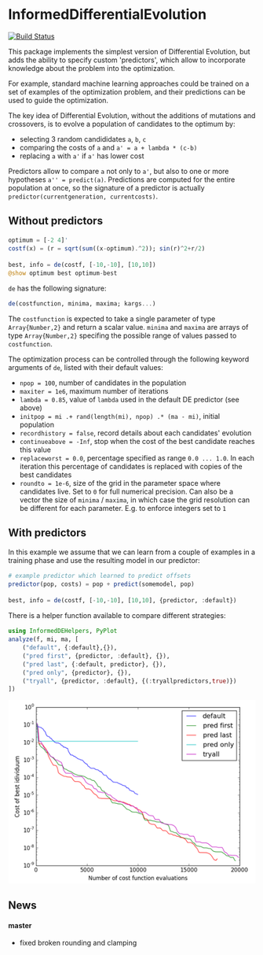 # InformedDifferentialEvolution

[![Build Status](https://travis-ci.org/rened/InformedDifferentialEvolution.jl.svg?branch=master)](https://travis-ci.org/rened/InformedDifferentialEvolution.jl)

This package implements the simplest version of Differential Evolution, but adds the ability to specify custom 'predictors', which allow to incorporate knowledge about the problem into the optimization. 

For example, standard machine learning approaches could be trained on a set of examples of the optimization problem, and their predictions can be used to guide the optimization.

The key idea of Differential Evolution, without the additions of mutations and crossovers, is to evolve a population of candidates to the optimum by:

* selecting 3 random candididates `a`, `b`, `c`
* comparing the costs of `a` and `a' = a + lambda * (c-b)`
* replacing `a` with `a'` if `a'` has lower cost

Predictors allow to compare `a` not only to `a'`, but also to one or more hypotheses `a'' = predict(a)`. Predictions are computed for the entire population at once, so the signature of a predictor is actually `predictor(currentgeneration, currentcosts)`.


## Without predictors

```jl
optimum = [-2 4]'
costf(x) = (r = sqrt(sum((x-optimum).^2)); sin(r)^2+r/2)

best, info = de(costf, [-10,-10], [10,10])
@show optimum best optimum-best
```
`de` has the following signature:
```jl
de(costfunction, minima, maxima; kargs...)
```
The `costfunction` is expected to take a single parameter of type `Array{Number,2}` and return a scalar value. 
`minima` and `maxima` are arrays of type `Array{Number,2}` specifing the possible range of values passed to `costfunction`.

The optimization process can be controlled through the following keyword arguments of `de`, listed with their default values:
* `npop = 100`, number of candidates in the population
* `maxiter = 1e6`, maximum number of iterations
* `lambda = 0.85`, value of `lambda` used in the default DE predictor (see above)
* `initpop = mi .+ rand(length(mi), npop) .* (ma - mi)`, initial population
* `recordhistory = false`, record details about each candidates' evolution
* `continueabove = -Inf`, stop when the cost of the best candidate reaches this value
* `replaceworst = 0.0`, percentage specified as range `0.0 ... 1.0`. In each iteration this percentage of candidates is replaced with copies of the best candidates
* `roundto = 1e-6`, size of the grid in the parameter space where candidates live. Set to `0` for full numerical precision. Can also be a vector the size of `minima` / `maxima`, in which case the grid resolution can be different for each parameter. E.g. to enforce integers set to `1`

## With predictors

In this example we assume that we can learn from a couple of examples in a training phase and use the resulting model in our predictor:

```jl
# example predictor which learned to predict offsets
predictor(pop, costs) = pop + predict(somemodel, pop)

best, info = de(costf, [-10,-10], [10,10], {predictor, :default})
```

There is a helper function available to compare different strategies:

```jl
using InformedDEHelpers, PyPlot
analyze(f, mi, ma, [
	("default", {:default},{}),
	("pred first", {predictor, :default}, {}),
	("pred last", {:default, predictor}, {}),
	("pred only", {predictor}, {}),
	("tryall", {predictor, :default}, {(:tryallpredictors,true)})
])
```

![](example.png)


## News

#### master

* fixed broken rounding and clamping

